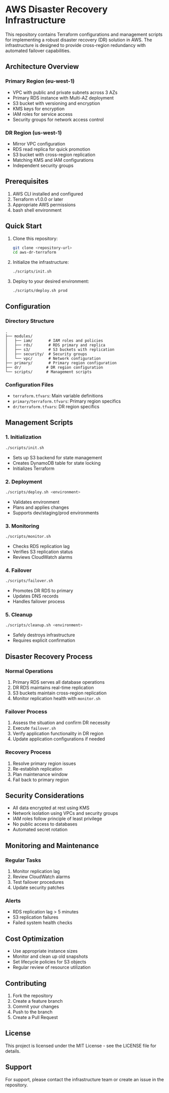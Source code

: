 # AWS Disaster Recovery Infrastructure

This repository contains Terraform configurations and management scripts for implementing a robust disaster recovery (DR) solution in AWS. The infrastructure is designed to provide cross-region redundancy with automated failover capabilities.

## Architecture Overview

### Primary Region (eu-west-1)
- VPC with public and private subnets across 3 AZs
- Primary RDS instance with Multi-AZ deployment
- S3 bucket with versioning and encryption
- KMS keys for encryption
- IAM roles for service access
- Security groups for network access control

### DR Region (us-west-1)
- Mirror VPC configuration
- RDS read replica for quick promotion
- S3 bucket with cross-region replication
- Matching KMS and IAM configurations
- Independent security groups

## Prerequisites

1. AWS CLI installed and configured
2. Terraform v1.0.0 or later
3. Appropriate AWS permissions
4. bash shell environment

## Quick Start

1. Clone this repository:
   ```bash
   git clone <repository-url>
   cd aws-dr-terraform
   ```

2. Initialize the infrastructure:
   ```bash
   ./scripts/init.sh
   ```

3. Deploy to your desired environment:
   ```bash
   ./scripts/deploy.sh prod
   ```

## Configuration

### Directory Structure
```
.
├── modules/
│   ├── iam/       # IAM roles and policies
│   ├── rds/       # RDS primary and replica
│   ├── s3/        # S3 buckets with replication
│   ├── security/  # Security groups
│   └── vpc/       # Network configuration
├── primary/       # Primary region configuration
├── dr/           # DR region configuration
└── scripts/      # Management scripts
```

### Configuration Files
- `terraform.tfvars`: Main variable definitions
- `primary/terraform.tfvars`: Primary region specifics
- `dr/terraform.tfvars`: DR region specifics

## Management Scripts

### 1. Initialization
```bash
./scripts/init.sh
```
- Sets up S3 backend for state management
- Creates DynamoDB table for state locking
- Initializes Terraform

### 2. Deployment
```bash
./scripts/deploy.sh <environment>
```
- Validates environment
- Plans and applies changes
- Supports dev/staging/prod environments

### 3. Monitoring
```bash
./scripts/monitor.sh
```
- Checks RDS replication lag
- Verifies S3 replication status
- Reviews CloudWatch alarms

### 4. Failover
```bash
./scripts/failover.sh
```
- Promotes DR RDS to primary
- Updates DNS records
- Handles failover process

### 5. Cleanup
```bash
./scripts/cleanup.sh <environment>
```
- Safely destroys infrastructure
- Requires explicit confirmation

## Disaster Recovery Process

### Normal Operations
1. Primary RDS serves all database operations
2. DR RDS maintains real-time replication
3. S3 buckets maintain cross-region replication
4. Monitor replication health with `monitor.sh`

### Failover Process
1. Assess the situation and confirm DR necessity
2. Execute `failover.sh`
3. Verify application functionality in DR region
4. Update application configurations if needed

### Recovery Process
1. Resolve primary region issues
2. Re-establish replication
3. Plan maintenance window
4. Fail back to primary region

## Security Considerations

- All data encrypted at rest using KMS
- Network isolation using VPCs and security groups
- IAM roles follow principle of least privilege
- No public access to databases
- Automated secret rotation

## Monitoring and Maintenance

### Regular Tasks
1. Monitor replication lag
2. Review CloudWatch alarms
3. Test failover procedures
4. Update security patches

### Alerts
- RDS replication lag > 5 minutes
- S3 replication failures
- Failed system health checks

## Cost Optimization

- Use appropriate instance sizes
- Monitor and clean up old snapshots
- Set lifecycle policies for S3 objects
- Regular review of resource utilization

## Contributing

1. Fork the repository
2. Create a feature branch
3. Commit your changes
4. Push to the branch
5. Create a Pull Request

## License

This project is licensed under the MIT License - see the LICENSE file for details.

## Support

For support, please contact the infrastructure team or create an issue in the repository.